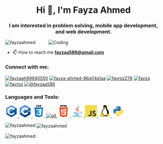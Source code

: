 <h1 align="center">Hi 👋, I'm Fayza Ahmed</h1>
<h3 align="center">I am interested in problem solving, mobile app development, and web development.</h3>
<img align="right" alt="Coding" width="365" src="https://miro.medium.com/max/1400/1*qdAW1TjCN57h1lbuuzvchg.gif">
<p align="left"> <img src="https://komarev.com/ghpvc/?username=fayzaahmed&label=Profile%20views&color=0e75b6&style=flat" alt="fayzaahmed" /> </p>

- 📫 How to reach me **fayzaa586@gmail.com**

<h3 align="left">Connect with me:</h3>
<p align="left">
<a href="https://twitter.com/fayzaah99940550" target="blank"><img align="center" src="https://raw.githubusercontent.com/rahuldkjain/github-profile-readme-generator/master/src/images/icons/Social/twitter.svg" alt="fayzaah99940550" height="30" width="40" /></a>
<a href="https://linkedin.com/in/fayza-ahmed-86a04a1aa" target="blank"><img align="center" src="https://raw.githubusercontent.com/rahuldkjain/github-profile-readme-generator/master/src/images/icons/Social/linked-in-alt.svg" alt="fayza-ahmed-86a04a1aa" height="30" width="40" /></a>
<a href="https://fb.com/fayroz278" target="blank"><img align="center" src="https://raw.githubusercontent.com/rahuldkjain/github-profile-readme-generator/master/src/images/icons/Social/facebook.svg" alt="fayroz278" height="30" width="40" /></a>
<a href="https://www.hackerrank.com/fayza" target="blank"><img align="center" src="https://raw.githubusercontent.com/rahuldkjain/github-profile-readme-generator/master/src/images/icons/Social/hackerrank.svg" alt="fayza" height="30" width="40" /></a>
<a href="https://codeforces.com/profile/fayroz" target="blank"><img align="center" src="https://raw.githubusercontent.com/rahuldkjain/github-profile-readme-generator/master/src/images/icons/Social/codeforces.svg" alt="fayroz" height="30" width="40" /></a>
<a href="https://www.hackerearth.com/@fayzaa586" target="blank"><img align="center" src="https://raw.githubusercontent.com/rahuldkjain/github-profile-readme-generator/master/src/images/icons/Social/hackerearth.svg" alt="@fayzaa586" height="30" width="40" /></a>
</p>

<h3 align="left">Languages and Tools:</h3>
<p align="left"> <a href="https://www.cprogramming.com/" target="_blank" rel="noreferrer"> <img src="https://raw.githubusercontent.com/devicons/devicon/master/icons/c/c-original.svg" alt="c" width="40" height="40"/> </a> <a href="https://www.w3schools.com/cpp/" target="_blank" rel="noreferrer"> <img src="https://raw.githubusercontent.com/devicons/devicon/master/icons/cplusplus/cplusplus-original.svg" alt="cplusplus" width="40" height="40"/> </a> <a href="https://www.w3schools.com/css/" target="_blank" rel="noreferrer"> <img src="https://raw.githubusercontent.com/devicons/devicon/master/icons/css3/css3-original-wordmark.svg" alt="css3" width="40" height="40"/> </a> <a href="https://git-scm.com/" target="_blank" rel="noreferrer"> <img src="https://www.vectorlogo.zone/logos/git-scm/git-scm-icon.svg" alt="git" width="40" height="40"/> </a> <a href="https://www.w3.org/html/" target="_blank" rel="noreferrer"> <img src="https://raw.githubusercontent.com/devicons/devicon/master/icons/html5/html5-original-wordmark.svg" alt="html5" width="40" height="40"/> </a> <a href="https://www.java.com" target="_blank" rel="noreferrer"> <img src="https://raw.githubusercontent.com/devicons/devicon/master/icons/java/java-original.svg" alt="java" width="40" height="40"/> </a> <a href="https://developer.mozilla.org/en-US/docs/Web/JavaScript" target="_blank" rel="noreferrer"> <img src="https://raw.githubusercontent.com/devicons/devicon/master/icons/javascript/javascript-original.svg" alt="javascript" width="40" height="40"/> </a> <a href="https://www.linux.org/" target="_blank" rel="noreferrer"> <img src="https://raw.githubusercontent.com/devicons/devicon/master/icons/linux/linux-original.svg" alt="linux" width="40" height="40"/> </a> <a href="https://www.python.org" target="_blank" rel="noreferrer"> <img src="https://raw.githubusercontent.com/devicons/devicon/master/icons/python/python-original.svg" alt="python" width="40" height="40"/> </a> </p>

<p><img align="left" src="https://github-readme-stats.vercel.app/api/top-langs?username=fayzaahmed&show_icons=true&locale=en&layout=compact" alt="fayzaahmed" /></p>

<p>&nbsp;<img align="center" src="https://github-readme-stats.vercel.app/api?username=fayzaahmed&show_icons=true&locale=en" alt="fayzaahmed" /></p>

<p><img align="center" src="https://github-readme-streak-stats.herokuapp.com/?user=fayzaahmed&" alt="fayzaahmed" /></p>
